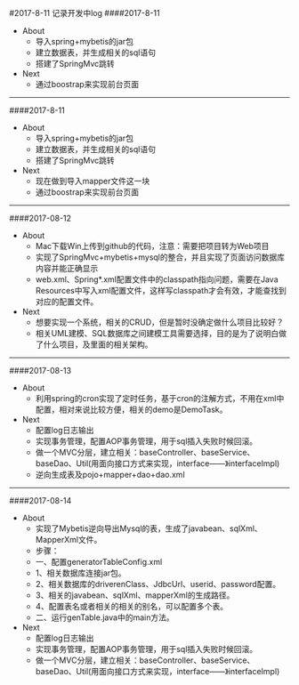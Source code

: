 #2017-8-11 记录开发中log
####2017-8-11
- About
    - 导入spring+mybetis的jar包
    - 建立数据表，并生成相关的sql语句
    - 搭建了SpringMvc跳转
- Next
    - 通过boostrap来实现前台页面
***
####2017-8-11
- About
    - 导入spring+mybetis的jar包
    - 建立数据表，并生成相关的sql语句
    - 搭建了SpringMvc跳转
- Next
    - 现在做到导入mapper文件这一块
    - 通过boostrap来实现前台页面
    
***
####2017-08-12
- About
    - Mac下载Win上传到github的代码，注意：需要把项目转为Web项目
    - 实现了SpringMvc+mybetis+mysql的整合，并且实现了页面访问数据库内容并能正确显示
    - web.xml、Spring*.xml配置文件中的classpath指向问题，需要在Java Resources中写入xml配置文件，这样写classpath才会有效，才能查找到对应的配置文件。
- Next
    - 想要实现一个系统，相关的CRUD，但是暂时没确定做什么项目比较好？
    - 相关UML建模、SQL数据库之间建模工具需要选择，目的是为了说明白做了什么项目，及里面的相关架构。

***
####2017-08-13
- About
    - 利用spring的cron实现了定时任务，基于cron的注解方式，不用在xml中配置，相对来说比较方便，相关的demo是DemoTask。
- Next
    - 配置log日志输出
    - 实现事务管理，配置AOP事务管理，用于sql插入失败时候回滚。
    - 做一个MVC分层，建立相关：baseController、baseService、baseDao、Util(用面向接口方式来实现，interface——》interfaceImpl)
    - 逆向生成表及pojo+mapper+dao+dao.xml
***

####2017-08-14
- About
    - 实现了Mybetis逆向导出Mysql的表，生成了javabean、sqlXml、MapperXml文件。
    - 步骤：
    - 一、配置generatorTableConfig.xml
	- 1、相关数据库连接jar包。
	- 2、相关数据库的driverenClass、JdbcUrl、userid、password配置。
	- 3、相关的javabean、sqlXml、mapperXml的生成路径。
	- 4、配置表名或者相关的相关的别名，可以配置多个表。
	- 二、运行genTable.java中的main方法。
- Next
    - 配置log日志输出
    - 实现事务管理，配置AOP事务管理，用于sql插入失败时候回滚。
    - 做一个MVC分层，建立相关：baseController、baseService、baseDao、Util(用面向接口方式来实现，interface——》interfaceImpl)
    
    
    
